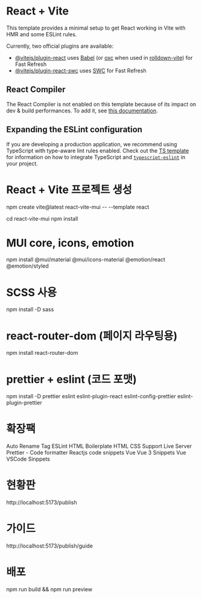 # React + Vite

This template provides a minimal setup to get React working in Vite with HMR and some ESLint rules.

Currently, two official plugins are available:

- [@vitejs/plugin-react](https://github.com/vitejs/vite-plugin-react/blob/main/packages/plugin-react) uses [Babel](https://babeljs.io/) (or [oxc](https://oxc.rs) when used in [rolldown-vite](https://vite.dev/guide/rolldown)) for Fast Refresh
- [@vitejs/plugin-react-swc](https://github.com/vitejs/vite-plugin-react/blob/main/packages/plugin-react-swc) uses [SWC](https://swc.rs/) for Fast Refresh

## React Compiler

The React Compiler is not enabled on this template because of its impact on dev & build performances. To add it, see [this documentation](https://react.dev/learn/react-compiler/installation).

## Expanding the ESLint configuration

If you are developing a production application, we recommend using TypeScript with type-aware lint rules enabled. Check out the [TS template](https://github.com/vitejs/vite/tree/main/packages/create-vite/template-react-ts) for information on how to integrate TypeScript and [`typescript-eslint`](https://typescript-eslint.io) in your project.

# React + Vite 프로젝트 생성

npm create vite@latest react-vite-mui -- --template react

cd react-vite-mui
npm install

# MUI core, icons, emotion

npm install @mui/material @mui/icons-material @emotion/react @emotion/styled

# SCSS 사용

npm install -D sass

# react-router-dom (페이지 라우팅용)

npm install react-router-dom

# prettier + eslint (코드 포맷)

npm install -D prettier eslint eslint-plugin-react eslint-config-prettier eslint-plugin-prettier

# 확장팩

Auto Rename Tag
ESLint
HTML Boilerplate
HTML CSS Support
Live Server
Prettier - Code formatter
Reactjs code snippets
Vue
Vue 3 Snippets
Vue VSCode Sinppets

# 현황판

http://localhost:5173/publish

# 가이드

http://localhost:5173/publish/guide

# 배포

npm run build && npm run preview
